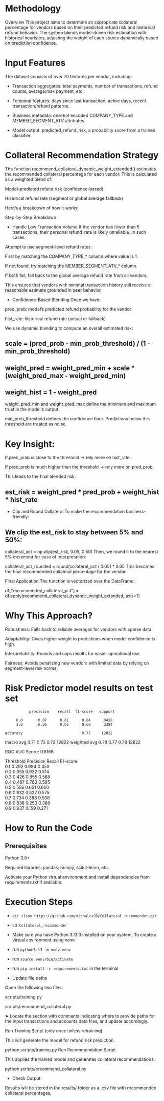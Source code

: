# Methodology
Overview
This project aims to determine an appropriate collateral percentage for vendors based on their predicted refund risk and historical refund behavior. The system blends model-driven risk estimation with historical heuristics, adjusting the weight of each source dynamically based on prediction confidence.

# Input Features
The dataset consists of over 70 features per vendor, including:

- Transaction aggregates: total payments, number of transactions, refund counts, average/max payment, etc.

- Temporal features: days since last transaction, active days, recent transaction/refund patterns.

- Business metadata: one-hot encoded COMPANY_TYPE and MEMBER_SEGMENT_ATV attributes.

- Model output: predicted_refund_risk, a probability score from a trained classifier.

# Collateral Recommendation Strategy
The function recommend_collateral_dynamic_weight_extended() estimates the recommended collateral percentage for each vendor. This is calculated as a weighted blend of:

Model-predicted refund risk (confidence-based)

Historical refund rate (segment or global average fallback)

Here’s a breakdown of how it works:

Step-by-Step Breakdown
- Handle Low Transaction Volume
If the vendor has fewer than 5 transactions, their personal refund_rate is likely unreliable. In such cases:

Attempt to use segment-level refund rates:

First by matching the COMPANY_TYPE_* column where value is 1.

If not found, try matching the MEMBER_SEGMENT_ATV_* column.

If both fail, fall back to the global average refund rate from all vendors.

This ensures that vendors with minimal transaction history still receive a reasonable estimate grounded in peer behavior.

- Confidence-Based Blending
Once we have:

pred_prob: model’s predicted refund probability for the vendor

hist_rate: historical refund rate (actual or fallback)

We use dynamic blending to compute an overall estimated risk:

## scale = (pred_prob - min_prob_threshold) / (1 - min_prob_threshold)
## weight_pred = weight_pred_min + scale * (weight_pred_max - weight_pred_min)
## weight_hist = 1 - weight_pred
weight_pred_min and weight_pred_max define the minimum and maximum trust in the model's output.

min_prob_threshold defines the confidence floor. Predictions below this threshold are treated as noise.

# Key Insight:

If pred_prob is close to the threshold → rely more on hist_rate.

If pred_prob is much higher than the threshold → rely more on pred_prob.

This leads to the final blended risk:

## est_risk = weight_pred * pred_prob + weight_hist * hist_rate
- Clip and Round Collateral
To make the recommendation business-friendly:

## We clip the est_risk to stay between 5% and 50%:

collateral_pct = np.clip(est_risk, 0.05, 0.50)
Then, we round it to the nearest 5% increment for ease of interpretation:

collateral_pct_rounded = round(collateral_pct / 0.05) * 0.05
This becomes the final recommended collateral percentage for the vendor.

Final Application
The function is vectorized over the DataFrame:

df["recommended_collateral_pct"] = df.apply(recommend_collateral_dynamic_weight_extended, axis=1)
# Why This Approach?
Robustness: Falls back to reliable averages for vendors with sparse data.

Adaptability: Gives higher weight to predictions when model confidence is high.

Interpretability: Rounds and caps results for easier operational use.

Fairness: Avoids penalizing new vendors with limited data by relying on segment-level risk norms.

# Risk Predictor model results on test set

               precision    recall  f1-score   support

         0.0       0.87      0.81      0.84      9428
         1.0       0.56      0.65      0.60      3394

    accuracy                           0.77     12822
   macro avg       0.71      0.73      0.72     12822
weighted avg       0.78      0.77      0.78     12822

ROC AUC Score: 0.8168

Threshold Precision Recall    F1-score  
0.1       0.292     0.984     0.450     
0.2       0.355     0.932     0.514     
0.3       0.426     0.855     0.568     
0.4       0.487     0.763     0.595     
0.5       0.556     0.651     0.600     
0.6       0.632     0.527     0.575     
0.7       0.734     0.388     0.508     
0.8       0.836     0.253     0.388     
0.9       0.937     0.159     0.271  


# How to Run the Code
## Prerequisites
Python 3.8+

Required libraries: pandas, numpy, scikit-learn, etc.

Activate your Python virtual environment and install dependencies from requirements.txt if available.

# Execution Steps
- `git clone https://github.com/vishalcv98/Collateral_recommender.git`
- `cd Collateral_recommender`
- Make sure you have Python 3.13.3 installed on your system. To create a virtual environment using venv: 


- run `python3.13 -m venv venv`

- run `source venv/bin/activate`

- run `pip install -r requirements.txt` in the terminal

- Update file paths

Open the following two files:

scripts/training.py

scripts/recommend_collateral.py

➤ Locate the section with comments indicating where to provide paths for the input transactions and accounts data files, and update accordingly.

Run Training Script (only once unless retraining)

This will generate the model for refund risk prediction.

python scripts/training.py
Run Recommendation Script

This applies the trained model and generates collateral recommendations.

python scripts/recommend_collateral.py

- Check Output

Results will be stored in the results/ folder as a .csv file with recommended collateral percentages.
